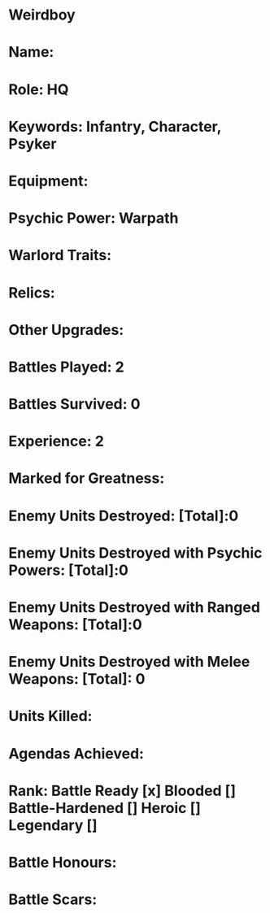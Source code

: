 # Weirdboy

# Name: 
# Role: HQ
# Keywords: Infantry, Character, Psyker
# Equipment: 
# Psychic Power: Warpath
# Warlord Traits:
# Relics:
# Other Upgrades:

# Battles Played: 2
# Battles Survived: 0
# Experience: 2
# Marked for Greatness: 
# Enemy Units Destroyed: [Total]:0 
# Enemy Units Destroyed with Psychic Powers: [Total]:0 
# Enemy Units Destroyed with Ranged Weapons: [Total]:0 
# Enemy Units Destroyed with Melee Weapons: [Total]: 0
# Units Killed: 
# Agendas Achieved:

# Rank: Battle Ready [x] Blooded [] Battle-Hardened [] Heroic [] Legendary []

# Battle Honours: 
# Battle Scars:

